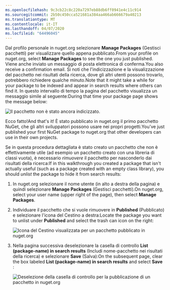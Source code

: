 ```yaml
---
ms.openlocfilehash: 9c3cb22c8c220a7297eb88db6ff0941e4c11c914
ms.sourcegitcommit: 2b50c450cca521681a384aa466ab666679a40213
ms.translationtype: MT
ms.contentlocale: it-IT
ms.lasthandoff: 04/07/2020
ms.locfileid: "64496045"
---
```

<span data-ttu-id="a8379-101">Dal profilo personale in nuget.org selezionare **Manage Packages** (Gestisci pacchetti) per visualizzare quello appena pubblicato.</span><span class="sxs-lookup"><span data-stu-id="a8379-101">From your profile on nuget.org, select **Manage Packages** to see the one you just published.</span></span> <span data-ttu-id="a8379-102">Viene anche inviato un messaggio di posta elettronica di conferma.</span><span class="sxs-lookup"><span data-stu-id="a8379-102">You also receive a confirmation email.</span></span> <span data-ttu-id="a8379-103">Si noti che l'indicizzazione e la visualizzazione del pacchetto nei risultati della ricerca, dove gli altri utenti possono trovarlo, potrebbero richiedere qualche minuto.</span><span class="sxs-lookup"><span data-stu-id="a8379-103">Note that it might take a while for your package to be indexed and appear in search results where others can find it.</span></span> <span data-ttu-id="a8379-104">In questo intervallo di tempo la pagina del pacchetto visualizza un messaggio simile al seguente:</span><span class="sxs-lookup"><span data-stu-id="a8379-104">During that time your package page shows the message below:</span></span>

![Il pacchetto non è stato ancora indicizzato.](../media/QS_Create-03-NotIndexed.png)

<span data-ttu-id="a8379-107">Ecco fatto!</span><span class="sxs-lookup"><span data-stu-id="a8379-107">And that's it!</span></span> <span data-ttu-id="a8379-108">È stato pubblicato in nuget.org il primo pacchetto NuGet, che gli altri sviluppatori possono usare nei propri progetti.</span><span class="sxs-lookup"><span data-stu-id="a8379-108">You've just published your first NuGet package to nuget.org that other developers can use in their own projects.</span></span>

<span data-ttu-id="a8379-109">Se in questa procedura dettagliata è stato creato un pacchetto che non è effettivamente utile (ad esempio un pacchetto creato con una libreria di classi vuota), è necessario *rimuovere* il pacchetto per nasconderlo dai risultati della ricerca:</span><span class="sxs-lookup"><span data-stu-id="a8379-109">If in this walkthrough you created a package that isn't actually useful (such as a package created with an empty class library), you should *unlist* the package to hide it from search results:</span></span>

1. <span data-ttu-id="a8379-110">In nuget.org selezionare il nome utente (in alto a destra della pagina) e quindi selezionare **Manage Packages** (Gestisci pacchetti).</span><span class="sxs-lookup"><span data-stu-id="a8379-110">On nuget.org, select your user name (upper right of the page), then select **Manage Packages**.</span></span>

1. <span data-ttu-id="a8379-111">Individuare il pacchetto che si vuole rimuovere in **Published** (Pubblicato) e selezionare l'icona del Cestino a destra:</span><span class="sxs-lookup"><span data-stu-id="a8379-111">Locate the package you want to unlist under **Published** and select the trash can icon on the right:</span></span>

    ![Icona del Cestino visualizzata per un pacchetto pubblicato in nuget.org](../media/qs_create-vs-03-trash-can.png)

1. <span data-ttu-id="a8379-113">Nella pagina successiva deselezionare la casella di controllo **List (package-name) in search results** (Includi nome-pacchetto nei risultati della ricerca) e selezionare **Save** (Salva):</span><span class="sxs-lookup"><span data-stu-id="a8379-113">On the subsequent page, clear the box labeled **List (package-name) in search results** and select **Save** :</span></span>

    ![Deselezione della casella di controllo per la pubblicazione di un pacchetto in nuget.org](../media/qs_create-vs-04-unlist.png)